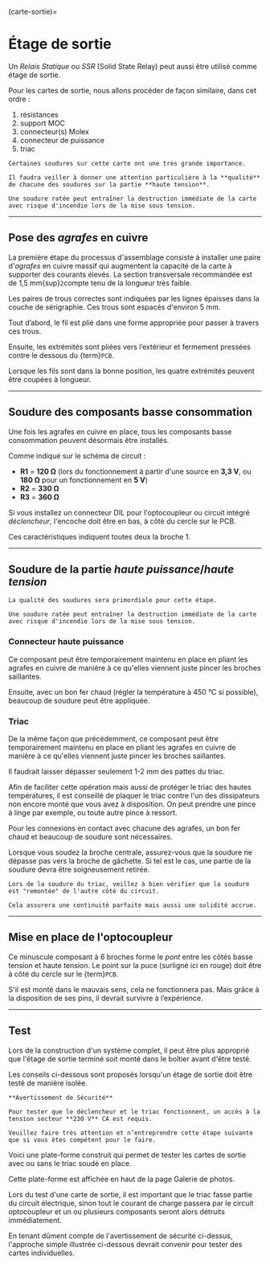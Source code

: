 (carte-sortie)=

# Étage de sortie

Un *Relais Statique* ou *SSR* (Solid State Relay) peut aussi être utilisé comme étage de sortie.

Pour les cartes de sortie, nous allons procéder de façon similaire, dans cet ordre :
1. résistances
2. support MOC
3. connecteur(s) Molex
4. connecteur de puissance
5. triac

```{danger}
Certaines soudures sur cette carte ont une très grande importance.

Il faudra veiller à donner une attention particulière à la **qualité** de chacune des soudures sur la partie **haute tension**.

Une soudure ratée peut entraîner la destruction immédiate de la carte avec risque d'incendie lors de la mise sous tension.
```


---
## Pose des *agrafes* en cuivre

La première étape du processus d'assemblage consiste à installer une paire d'*agrafes* en cuivre massif qui augmentent la capacité de la carte à supporter des courants élevés.
La section transversale recommandée est de 1,5 mm{sup}`2`compte tenu de la longueur très faible.

Les paires de trous correctes sont indiquées par les lignes épaisses dans la couche de sérigraphie. Ces trous sont espacés d'environ 5 mm.

Tout d’abord, le fil est plié dans une forme appropriée pour passer à travers ces trous.

Ensuite, les extrémités sont pliées vers l’extérieur et fermement pressées contre le dessous du {term}`PCB`.

Lorsque les fils sont dans la bonne position, les quatre extrémités peuvent être coupées à longueur.


---
## Soudure des composants basse consommation

Une fois les agrafes en cuivre en place, tous les composants basse consommation peuvent désormais être installés.

Comme indiqué sur le schéma de circuit :
- **R1** = **120 Ω** (lors du fonctionnement à partir d'une source en **3,3 V**, ou **180 Ω** pour un fonctionnement en **5 V**)
- **R2** = **330 Ω**
- **R3** = **360 Ω**

Si vous installez un connecteur DIL pour l'optocoupleur ou circuit intégré *déclencheur*, l'encoche doit être en bas, à côté du cercle sur le PCB.

Ces caractéristiques indiquent toutes deux la broche 1.


---
## Soudure de la partie *haute puissance*/*haute tension*

```{danger}
La qualité des soudures sera primordiale pour cette étape.

Une soudure ratée peut entraîner la destruction immédiate de la carte avec risque d'incendie lors de la mise sous tension.
```

### Connecteur haute puissance

Ce composant peut être temporairement maintenu en place en pliant les agrafes en cuivre de manière à ce qu'elles viennent juste pincer les broches saillantes.

Ensuite, avec un bon fer chaud (régler la température à 450 °C si possible), beaucoup de soudure peut être appliquée.

### Triac

De la même façon que précédemment, ce composant peut être temporairement maintenu en place en pliant les agrafes en cuivre de manière à ce qu'elles viennent juste pincer les broches saillantes.

Il faudrait laisser dépasser seulement 1-2 mm des pattes du triac.

Afin de faciliter cette opération mais aussi de protéger le triac des hautes températures, il est conseillé de plaquer le triac contre l'un des dissipateurs non encore monté que vous avez à disposition. On peut prendre une pince à linge par exemple, ou toute autre pince à ressort.

Pour les connexions en contact avec chacune des agrafes, un bon fer chaud et beaucoup de soudure sont nécessaires.

Lorsque vous soudez la broche centrale, assurez-vous que la soudure ne dépasse pas vers la broche de gâchette. Si tel est le cas, une partie de la soudure devra être soigneusement retirée.

```{warning}
Lors de la soudure du triac, veillez à bien vérifier que la soudure est "remontée" de l'autre côté du circuit. 

Cela assurera une continuité parfaite mais aussi une solidité accrue.
```


---
## Mise en place de l'optocoupleur

Ce minuscule composant à 6 broches forme le *pont* entre les côtés basse tension et haute tension.
Le point sur la puce (surligné ici en rouge) doit être à côté du cercle sur le {term}`PCB`.

S'il est monté dans le mauvais sens, cela ne fonctionnera pas. Mais grâce à la disposition de ses pins, il devrait survivre à l’expérience.


---
## Test

Lors de la construction d'un système complet, il peut être plus approprié que l'étage de sortie terminé soit monté dans le boîtier avant d'être testé.

Les conseils ci-dessous sont proposés lorsqu'un étage de sortie doit être testé de manière isolée.

```{danger}
**Avertissement de Sécurité**

Pour tester que le déclencheur et le triac fonctionnent, un accès à la tension secteur **230 V** CA est requis.

Veuillez faire très attention et n’entreprendre cette étape suivante que si vous êtes compétent pour le faire.
```

Voici une plate-forme construit qui permet de tester les cartes de sortie avec ou sans le triac soudé en place.

Cette plate-forme est affichée en haut de la page Galerie de photos.

Lors du test d'une carte de sortie, il est important que le triac fasse partie du circuit électrique, sinon tout le courant de charge passera par le circuit optocoupleur et un ou plusieurs composants seront alors détruits immédiatement.

En tenant dûment compte de l'avertissement de sécurité ci-dessus, l'approche simple illustrée ci-dessous devrait convenir pour tester des cartes individuelles.
